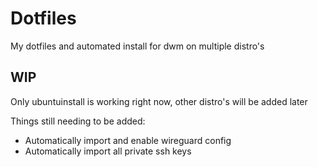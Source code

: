 # Dotfiles
My dotfiles and automated install for dwm on multiple distro's

## WIP
Only ubuntuinstall is working right now, other distro's will be added later

Things still needing to be added:
- Automatically import and enable wireguard config
- Automatically import all private ssh keys

